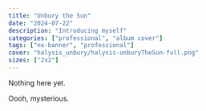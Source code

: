 ```yaml
---
title: "Unbury the Sun"
date: "2024-07-22"
description: "Introducing myself"
categories: ["professional", "album cover"]
tags: ["no-banner", "professional"]
cover: "halysis_unbury/halysis-unburyTheSun-full.png"
sizes: ["2x2"]
---
```


Nothing here yet. 

Oooh, mysterious. 


